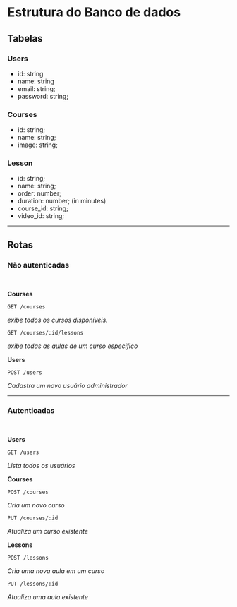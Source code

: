 # Estrutura do Banco de dados

## Tabelas

### Users

- id: string
- name: string
- email: string;
- password: string;


### Courses

- id: string;
- name: string;
- image: string;

### Lesson

- id: string;
- name: string;
- order: number;
- duration: number; (in minutes)
- course_id: string;
- video_id: string;

---

## Rotas

### Não autenticadas

<br/>

**Courses**

```HTTP
GET /courses
```
*exibe todos os cursos disponíveis.*

```HTTP
GET /courses/:id/lessons
```
*exibe todas as aulas de um curso específico*


**Users**

```HTTP
POST /users
```
*Cadastra um novo usuário administrador*

---

### Autenticadas

<br/>


**Users**

```HTTP
GET /users
```
*Lista todos os usuários*


**Courses**

```HTTP
POST /courses
```
*Cria um novo curso*

```HTTP
PUT /courses/:id
```
*Atualiza um curso existente*

**Lessons**

```HTTP
POST /lessons
```
*Cria uma nova aula em um curso*

```HTTP
PUT /lessons/:id
```
*Atualiza uma aula existente*
